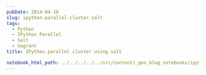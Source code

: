 ```yaml
---
pubDate: 2014-04-18
slug: ipython-parallel-cluster-salt
tags:
  - Python
  - IPython Parallel
  - Salt
  - Vagrant
title: IPython.parallel cluster using salt

notebook_html_path: ../../../../../src/content/_gen_blog_notebooks/ipython-parallel-cluster-salt.html
---
```

